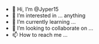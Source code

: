 - 👋 Hi, I’m @Jyper15
- 👀 I’m interested in ... anything 
- 🌱 I’m currently learning ...
- 💞️ I’m looking to collaborate on ...
- 📫 How to reach me ...

<!---
Jyper15/Jyper15 is a ✨ special ✨ repository because its `README.md` (this file) appears on your GitHub profile.
You can click the Preview link to take a look at your changes.
--->
